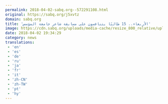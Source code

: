 ```yaml
---
permalink: 2018-04-02-sabq.org--572291108.html
original: https://sabq.org/j5xvtz
domain: sabq.org
title: 'الأربعاء.. 15 طالبًا يتنافسون على مسابقة شاعر جامعة المؤسس'
image: https://cdn.sabq.org/uploads/media-cache/resize_800_relative/uploads/material-file/5ac28462e40a5641c6bc461e/5ac2845d8a886.jpg
date: 2018-04-02 19:34:29
category: news
translations: 
 - 'en'
 - 'es'
 - 'de'
 - 'ru'
 - 'ja'
 - 'fr'
 - 'it'
 - 'zh-CN'
 - 'zh-TW'
 - 'pt'
 - 'hy'
---
```


